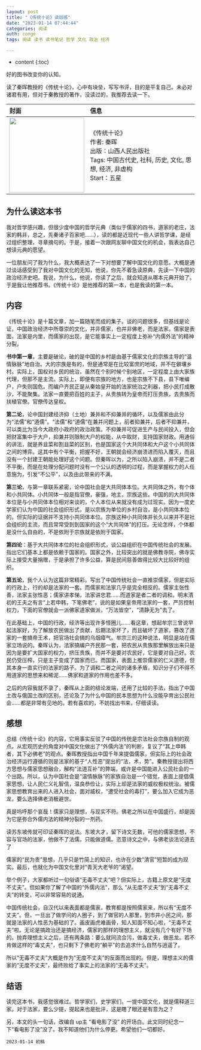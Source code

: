 ```yaml
---
layout: post
title: "《传统十论》读后感"
date: "2023-01-14 07:44:44"
categories: 阅读
auth: conge
tags: 阅读 读书 读书笔记 哲学 文化 政治 经济

---
```

* content
{:toc}

好的图书改变你的认知。

读了秦晖教授的《传统十论》，心中有块垒，写写书评，目的是平复自己。未必对诸君有用，但对于秦教授的著作，没读过的，我推荐去读一下。

|封面|信息|
|:----|:----|
|<img src="https://img9.doubanio.com/view/subject/l/public/s33752255.jpg" width="200" /> |《传统十论》<br>作者: 秦晖 <br>出版：山西人民出版社 <br>Tags: 中国古代史, 社科, 历史, 文化, 思想, 经济, 非虚构<br>Start：五星|




## 为什么读这本书

我对哲学感兴趣，但很少度中国的哲学元典（类似于儒家的四书，道家的老庄，法家的韩非，总之，先秦诸子百家吧……），读的都是近现代一些人讲哲学课，是经过组织整理，寻章摘句的。于是，接着一次跟网友聊中国文化的机会，我表达自己想读元典的愿望。

一位朋友问了我为什么，我大概表达了一下对想要了解中国文化的意愿。大概是通过谈话感受到了我对中国文化的无知，他说，你先不着急读原典，先读一下中国的政治经济史吧。我说，为什么，他说，你读了之后，就会知道从哪本元典开始了。于是我让他推荐书。《传统十论》是他推荐的第一本，也是我读的第一本。

## 内容

《传统十论》是十篇文章，加一篇随笔而成的集子。谈的问题很多，但基线是论证，中国政治经济中所尊崇的文化，并非儒家，也并非佛老，而是法家。儒家是表面，法家是内里，而儒家的出现，是它能事实上一定程度上弥补“内儒外法”的精神分裂。

**书中第一章**，主要是破论，破的是中国的乡村是由基于儒家文化的宗族主导的“温情脉脉”地自治。大的宗族是有的，但是通常是在比较富庶的地域，并不在僻壤乡村。实际上，国权对乡民的统治，虽然在个别时候个别地区，一定程度上由大家族代理，但那不是主流。实际上，即便有宗族的地方，也是宗族不下县，县下唯编户，户失则国危。而编户齐民正是从秦始皇开始的法家统治之利器，把小民打成散沙，不能聚集。法家一直要把百姓的主子，从贵族转为皇帝而打压贵族，去贵族而扶植官僚。官僚传达皇权。


**第二论**，论中国封建经济抑（土地）兼并和不抑兼并的循环，以及儒家由此分为“法儒”和“道儒”。“法儒”和“道儒”在兼并问题上，前者抑兼并，后者不抑兼并，可以类比为当今大政府小政府的政治政策。不抑兼并可促进生产与民间投入，但会把财富集中于大户，抑兼并则限制大户的权能，从中取财，支持国家财政。用通俗的讲法，就是养韭菜和割韭菜的区别，也是国家这个大共同体和大户这个小共同体之间的博弈。这其中有个平衡，把握不好，王朝就会经济崩溃进而陷入覆灭，而且没有一个封建王朝能处理好这个问题。但秦晖以为，之所以陷入崩溃，并不是二者不平衡，而是在处理分配问题时没有一个公认的透明的过程，而是掌握权力的人任意施为，引发“不公平”，以及由此带来的不满。

**第三论**，与第一章联系紧密，论中国社会是大共同体本位。大共同体之外，有个体和小共同体。小共同体一般是指官僚，豪强，地主，宗族这些。中国的的大共同体本位是与小共同体本位相对来谈的，个人本位从来就没有成为过现实。因为一度史学家们认为中国的社会组织形式，是以宗族为单位的乡村自治，是小共同体本位的。但实际的证据并不支持小共同体本位。宗族这种小共同体并长久以来并不是社会组织的主流，而且常常受到到国家的这个“大共同体”的打压。无论怎样，个体都是没什么自由的，不是依附于宗族就是依附于国家。

**第四论**：基于大共同体本位的社会组织形式，谈公益组织在中国传统社会的发展。指出它们基本上都是依赖于国家的。国家之外，比较突出的就是佛教寺院，佛寺实际上接受大量捐赠，于是承担了许多公益，算是民间慈善做得比较大比较好的组织。

**第五论**，我个人认为这篇非常精彩。写出了中国传统社会一直推崇儒家，但是实际的行政上，行的却是法家的一套。而儒家和法家几乎是完全相反的。儒家主张性善，法家主张性恶；儒家讲孝悌，法家讲忠君……而道家是者二者的调和。明末清初的王夫之有言“上若申韩，下笔佛老”，说的是如果皇帝用法家的一套，严厉控制权力，下面的官僚就会一派佛家道家做派，“万法皆空”，“清静无为”去了。

在此基础上，中国的行政，经济等出现许多怪圈儿……看这章，想起牟宗三曾说早起法家好，为了解放农民做出了贡献，后期法家坏了，而且破坏了道家，篡改了道家的一套搞帝王术，把官场社会搞的乌烟瘴气。牟宗三的这种说法，明显是站在儒家立场说的。秦晖认为，法家搞编户齐民那一套，把农民从贵族那里解放出来只是因为是要扩大国家的权力，挤压贵族，而并不是要对农民好，它是要对自己好。农民仍受压榨，只是主子变成了国家而已。而国家，表面上推崇儒家的仁义道德，但其本身一直实行的法家的路子。为了调和二者之间的诸多矛盾，知识分子们不得不用道家的思想来和稀泥……佛家和道家的作用也差不多。

之后的内容我就不录了，秦晖从上面的结论发端，还用了比较的手法，指出了中国土改与俄国土改的区别，还论及了为什么中国的民本思想为什么没能孕育出公民社会……都是非常有见地的。若有喜欢的，不妨找出书来，仔细读读。

## 感想

总结《传统十论》的内容，它用事实反驳了中国的传统是宗法社会宗族自制的观点。从宏观历史的角度对中国文化做出了“外儒内法”的判断，复议了“其上申韩者，其下必佛老”的观点。秦晖教授指出中国千年来提倡儒家，但实际上的社会政治经济运行遵循的则是法家的基于“人性恶”提出的“法，术，势”。秦教授提出将西方思想与儒家思想融合，解构“法道互补”的弊端，或许是中国能进入公民社会的一个出路。所以，认为中国社会是“温情脉脉”的家族自治是一个错觉，表面上提倡儒家思想，让人民仁义礼智信，温良恭俭让，实际上却是法家的威权极权统治。被儒家思想教育出来的人进入社会，面对威权，“遭受社会的毒打”，要么加入它成为恶龙，要么选择佛老消极避世。

真是呜呼那个哀哉！儒家只是理想，与现实不符。佛老之所以在中国盛行，却是因为它是弥合外儒内法的精神分裂的一剂药。

读苏东坡传就可印证秦晖的说法。东坡大才，留下诗文无数，可他的儒家思想，不容与官场的法家，他做不了法儒，只能做道儒。恣意诗文之中，与佛老谈法论道去了

儒家的“民为贵”思想，几乎只是竹简上的知识，也许在少数“清官”短暂的成为现实。最后，也就化为中国文化里对“青天大老爷的”渴望。

举个例子，大家都听过一句俗语“无毒不丈夫”吧？但实际上，古籍上原文是“无度不丈夫”。但如果你了解了中国的“外儒内法”，那么 “从无度不丈夫”到“无毒不丈夫”的转变，可以非常容易的说通。

中国传统社会，自汉代以来表面都是儒家，教育都是按照儒家来，所以有“无度不丈夫”。但，一旦出了做学问的人圈子，到了做官的人那里，到市井小民之间，那就是法家的人性恶为基础的了。画皮画虎难画骨，知人知面不知心啦，“无毒不丈夫”啦。无论是搞政治还是搞经济，儒家的那样的理想主义，就没有几个有好下场的。抛弃理想主义之后，还有两条路：要么就同流合污，做毒丈夫，做恶龙。若不肯做这样的“毒丈夫”，也只剩下了佛老的“躺平”的去追求什么自然与逍遥了。

所以“无毒不丈夫”大概是作为“无度不丈夫”的反面而出现的。但是，理想主义的儒家的“无度不丈夫”，最终败给了事实上的法家的“无毒不丈夫”。

## 结语

读完这本书，我感觉很难过。哲学家们，史学家们，一提中国文化，就是儒释道三家。对于法家，要么少提，提起来也是批评，这是瞎了眼还是有意为之？

另，本文的头一句话，改编自 up主 “看电影了没” 的开场白。此文同时纪念一下“看电影了没”没了。我不知道他们为什么停更。希望他们一切都好。

```
2023-01-14 初稿
```
